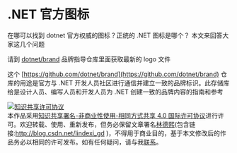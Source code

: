 # .NET 官方图标

在哪可以找到 dotnet 官方权威的图标？正统的 .NET 图标是哪个？ 本文来回答大家这几个问题

<!--more-->
<!-- CreateTime:2020/10/21 15:36:20 -->

<!-- 发布 -->

请到 [dotnet/brand](https://github.com/dotnet/brand) 品牌指导仓库里面获取最新的 logo 文件

这个 [https://github.com/dotnet/brand](https://github.com/dotnet/brand) 仓库的用途是官方与 .NET 开发人员社区进行通信并建立一致的品牌标识。此存储库给是设计人员、编写人员和开发人员为 .NET 创建一致的品牌内容的指南和参考

<a rel="license" href="http://creativecommons.org/licenses/by-nc-sa/4.0/"><img alt="知识共享许可协议" style="border-width:0" src="https://licensebuttons.net/l/by-nc-sa/4.0/88x31.png" /></a><br />本作品采用<a rel="license" href="http://creativecommons.org/licenses/by-nc-sa/4.0/">知识共享署名-非商业性使用-相同方式共享 4.0 国际许可协议</a>进行许可。欢迎转载、使用、重新发布，但务必保留文章署名[林德熙](http://blog.csdn.net/lindexi_gd)(包含链接:http://blog.csdn.net/lindexi_gd )，不得用于商业目的，基于本文修改后的作品务必以相同的许可发布。如有任何疑问，请与我[联系](mailto:lindexi_gd@163.com)。  
